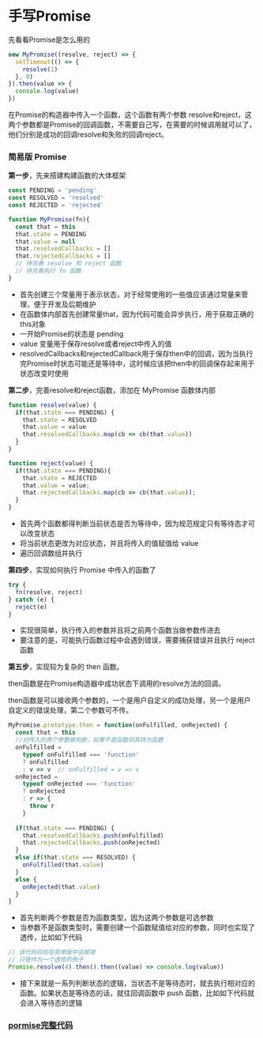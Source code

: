 # 手写Promise

先看看Promise是怎么用的
```js
new MyPromise((resolve, reject) => {
  setTimeout(() => {
    resolve(1)
  }, 0)
}).then(value => {
  console.log(value)
})
```
在Promise的构造器中传入一个函数，这个函数有两个参数 resolve和reject，这两个参数都是Promise的回调函数，不需要自己写，在需要的时候调用就可以了，他们分别是成功的回调resolve和失败的回调reject。


### 简易版 Promise

**第一步**，先来搭建构建函数的大体框架

```js
const PENDING = 'pending'
const RESOLVED = 'resolved'
const REJECTED = 'rejected'

function MyPromise(fn){
  const that = this
  that.state = PENDING
  that.value = null
  that.resolvedCallbacks = []
  that.rejectedCallbacks = []
  // 待完善 resolve 和 reject 函数
  // 待完善执行 fn 函数
}
```
 - 首先创建三个常量用于表示状态，对于经常使用的一些值应该通过常量来管理，便于开发及后期维护
 - 在函数体内部首先创建常量that，因为代码可能会异步执行，用于获取正确的this对象
 - 一开始Promise的状态是 pending
 - value 变量用于保存resolve或者reject中传入的值
 - resolvedCallbacks和rejectedCallback用于保存then中的回调，因为当执行完Promise时状态可能还是等待中，这时候应该把then中的回调保存起来用于状态改变时使用


**第二步**，完善resolve和reject函数，添加在 MyPromise 函数体内部
```js
function resolve(value) {
  if(that.state === PENDING) {
    that.state = RESOLVED
    that.value = value
    that.resolvedCallbacks.map(cb => cb(that.value))
  }
}

function reject(value) {
  if(that.state === PENDING){
    that.state = REJECTED
    that.value = value;
    that.rejectedCallbacks.map(cb => cb(that.value));
  }
}
```
 - 首先两个函数都得判断当前状态是否为等待中，因为规范规定只有等待态才可以改变状态
 - 将当前状态更改为对应状态，并且将传入的值赋值给 value
 - 遍历回调数组并执行


**第四步**，实现如何执行 Promise 中传入的函数了
```js
try {
  fn(resolve, reject)
} catch (e) {
  reject(e)
}
```
 - 实现很简单，执行传入的参数并且将之前两个函数当做参数传进去
 - 要注意的是，可能执行函数过程中会遇到错误，需要捕获错误并且执行 reject 函数



**第五步**，实现较为复杂的 then 函数。

then函数是在Promise构造器中成功状态下调用的resolve方法的回调。

then函数是可以接收两个参数的，一个是用户自定义的成功处理，另一个是用户自定义的错误处理，第二个参数可不传。

```js
MyPromise.prototype.then = function(onFulfilled, onRejected) {
  const that = this
  //对传入的两个参数做判断，如果不是函数将其转为函数
  onFulfilled = 
    typeof onFulfilled === 'function'
    ? onFulfilled 
    : v => v  // onFulfilled = v => v
  onRejected = 
    typeof onRejected === 'function'
    ? onRejected
    : r => {
      throw r
    }
  
  if(that.state === PENDING) {
    that.resolvedCallbacks.push(onFulfilled)
    that.rejectedCallbacks.push(onRejected)
  }
  else if(that.state === RESOLVED) {
    onFulfilled(that.value)
  }
  else {
    onRejected(that.value)
  }
}
```
 - 首先判断两个参数是否为函数类型，因为这两个参数是可选参数
 - 当参数不是函数类型时，需要创建一个函数赋值给对应的参数，同时也实现了透传，比如如下代码
```js
// 该代码目前在简单版中会报错
// 只是作为一个透传的例子
Promise.resolve(4).then().then((value) => console.log(value))
```
 - 接下来就是一系列判断状态的逻辑，当状态不是等待态时，就去执行相对应的函数。如果状态是等待态的话，就往回调函数中 push 函数，比如如下代码就会进入等待态的逻辑


### [pormise完整代码](./promise.js)
